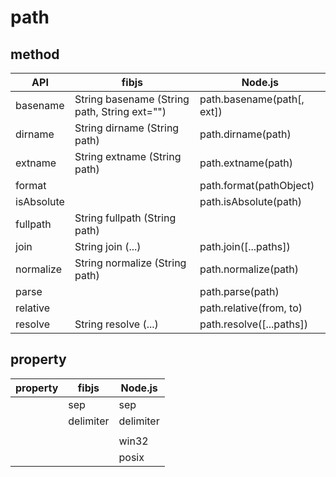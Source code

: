 # path

## method

| API | fibjs | Node.js|
|-----|-------|--------|
|basename|String 	basename (String path, String ext="")|path.basename(path[, ext])|
|dirname|String 	dirname (String path)|path.dirname(path)|
|extname|String 	extname (String path)|path.extname(path)|
|format||path.format(pathObject)|
|isAbsolute||path.isAbsolute(path)|
|fullpath|String 	fullpath (String path)||
|join|String 	join (...)|path.join([...paths])|
|normalize|String 	normalize (String path)|path.normalize(path)|
|parse||path.parse(path)|
|relative||path.relative(from, to)|
|resolve|String 	resolve (...)|path.resolve([...paths])|

## property

| property | fibjs | Node.js|
|-----|-------|--------|
| | sep | sep|
| | delimiter | delimiter|
| |  | |
| |  | win32|
| |  | posix|

